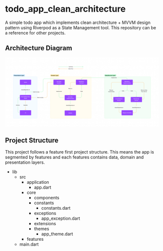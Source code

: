 # todo_app_clean_architecture

A simple todo app which implements clean architecture + MVVM design pattern using Riverpod as a State
Management tool. This repository can be a reference for other projects.

## Architecture Diagram

![](./resources/architecture_diagram.png)

## Project Structure

This project follows a feature first project structure. This means the app is segmented by features and
each features contains data, domain and presentation layers.

- lib
  - src
    - application
      - app.dart
    - core
      - components
      - constants
        - constants.dart
      - exceptions
        - app_exception.dart
      - extensions
      - themes
        - app_theme.dart
    - features
  - main.dart